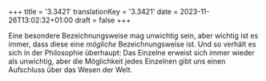 +++
title = '3.3421'
translationKey = '3.3421'
date = 2023-11-26T13:02:32+01:00
draft = false
+++

Eine besondere Bezeichnungsweise mag unwichtig sein, aber wichtig ist es immer, dass diese eine <em class="germph">mögliche</em> Bezeichnungsweise ist. Und so verhält es sich in der Philosophie überhaupt: Das Einzelne erweist sich immer wieder als unwichtig, aber die Möglichkeit jedes Einzelnen gibt uns einen Aufschluss über das Wesen der Welt.
